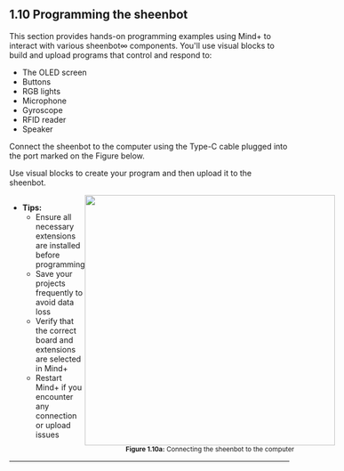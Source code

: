 ## 1.10 Programming the sheenbot

This section provides hands-on programming examples using Mind+ to interact with various sheenbot∞ components. You'll use visual blocks to build and upload programs that control and respond to:

- The OLED screen
- Buttons
- RGB lights
- Microphone
- Gyroscope
- RFID reader
- Speaker


Connect the sheenbot to the computer using the Type-C cable plugged into the port marked on the Figure below.

Use visual blocks to create your program and then upload it to the sheenbot.
<div style="display: flex; align-items: flex-start; justify-content: space-between;">
  <div style="flex: 1;">
    <ul>
      <li><b>Tips:</b>
        <ul>
          <li>Ensure all necessary extensions are installed before programming</li>
          <li>Save your projects frequently to avoid data loss</li>
          <li>Verify that the correct board and extensions are selected in Mind+</li>
          <li>Restart Mind+ if you encounter any connection or upload issues</li>
        </ul>
      </li>
    </ul>
  </div>
  <div style="flex: 1; text-align: center;">
    <img src="/content/manual/images/13.png" width="450"/>
    <div><sub><b>Figure 1.10a:</b> Connecting the sheenbot to the computer</sub></div>
  </div>
</div>

---